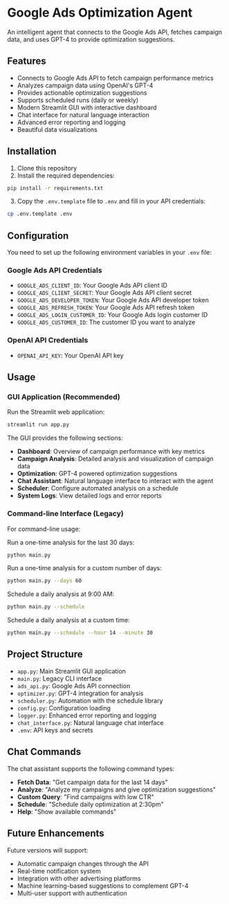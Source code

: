 # Google Ads Optimization Agent

An intelligent agent that connects to the Google Ads API, fetches campaign data, and uses GPT-4 to provide optimization suggestions.

## Features

- Connects to Google Ads API to fetch campaign performance metrics
- Analyzes campaign data using OpenAI's GPT-4
- Provides actionable optimization suggestions
- Supports scheduled runs (daily or weekly)
- Modern Streamlit GUI with interactive dashboard
- Chat interface for natural language interaction
- Advanced error reporting and logging
- Beautiful data visualizations

## Installation

1. Clone this repository
2. Install the required dependencies:

```bash
pip install -r requirements.txt
```

3. Copy the `.env.template` file to `.env` and fill in your API credentials:

```bash
cp .env.template .env
```

## Configuration

You need to set up the following environment variables in your `.env` file:

### Google Ads API Credentials
- `GOOGLE_ADS_CLIENT_ID`: Your Google Ads API client ID
- `GOOGLE_ADS_CLIENT_SECRET`: Your Google Ads API client secret
- `GOOGLE_ADS_DEVELOPER_TOKEN`: Your Google Ads API developer token
- `GOOGLE_ADS_REFRESH_TOKEN`: Your Google Ads API refresh token
- `GOOGLE_ADS_LOGIN_CUSTOMER_ID`: Your Google Ads login customer ID
- `GOOGLE_ADS_CUSTOMER_ID`: The customer ID you want to analyze

### OpenAI API Credentials
- `OPENAI_API_KEY`: Your OpenAI API key

## Usage

### GUI Application (Recommended)

Run the Streamlit web application:

```bash
streamlit run app.py
```

The GUI provides the following sections:
- **Dashboard**: Overview of campaign performance with key metrics
- **Campaign Analysis**: Detailed analysis and visualization of campaign data
- **Optimization**: GPT-4 powered optimization suggestions
- **Chat Assistant**: Natural language interface to interact with the agent
- **Scheduler**: Configure automated analysis on a schedule
- **System Logs**: View detailed logs and error reports

### Command-line Interface (Legacy)

For command-line usage:

Run a one-time analysis for the last 30 days:

```bash
python main.py
```

Run a one-time analysis for a custom number of days:

```bash
python main.py --days 60
```

Schedule a daily analysis at 9:00 AM:

```bash
python main.py --schedule
```

Schedule a daily analysis at a custom time:

```bash
python main.py --schedule --hour 14 --minute 30
```

## Project Structure

- `app.py`: Main Streamlit GUI application
- `main.py`: Legacy CLI interface
- `ads_api.py`: Google Ads API connection
- `optimizer.py`: GPT-4 integration for analysis
- `scheduler.py`: Automation with the schedule library
- `config.py`: Configuration loading
- `logger.py`: Enhanced error reporting and logging
- `chat_interface.py`: Natural language chat interface
- `.env`: API keys and secrets

## Chat Commands

The chat assistant supports the following command types:
- **Fetch Data**: "Get campaign data for the last 14 days"
- **Analyze**: "Analyze my campaigns and give optimization suggestions"
- **Custom Query**: "Find campaigns with low CTR"
- **Schedule**: "Schedule daily optimization at 2:30pm"
- **Help**: "Show available commands"

## Future Enhancements

Future versions will support:
- Automatic campaign changes through the API
- Real-time notification system
- Integration with other advertising platforms
- Machine learning-based suggestions to complement GPT-4
- Multi-user support with authentication 